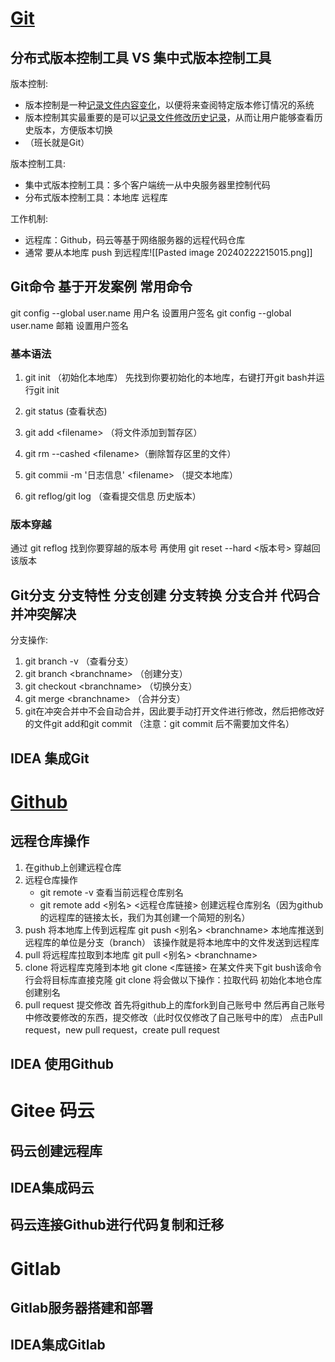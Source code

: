# [Git](https://git-scm.com/)
## 分布式**版本控制**工具 VS 集中式**版本控制**工具
版本控制:
  - 版本控制是一种<u>记录文件内容变化</u>，以便将来查阅特定版本修订情况的系统
  - 版本控制其实最重要的是可以<u>记录文件修改历史记录</u>，从而让用户能够查看历史版本，方便版本切换
  - （班长就是Git）

版本控制工具:
 - 集中式版本控制工具：多个客户端统一从中央服务器里控制代码
 - 分布式版本控制工具：本地库 远程库

工作机制:
 - 远程库：Github，码云等基于网络服务器的远程代码仓库
 - 通常 要从本地库 push 到远程库![[Pasted image 20240222215015.png]]
## Git命令 基于开发案例 常用命令

git config --global user.name 用户名    设置用户签名
git config --global user.name 邮箱        设置用户签名

### 基本语法
1. git init （初始化本地库）
先找到你要初始化的本地库，右键打开git bash并运行git init

2. git status (查看状态) 

3. git add  \<filename> （将文件添加到暂存区）

4. git rm --cashed \<filename>（删除暂存区里的文件）

5. git commii -m '日志信息' \<filename> （提交本地库）

6. git reflog/git log （查看提交信息 历史版本）

### 版本穿越
通过 git reflog 找到你要穿越的版本号
再使用 git reset --hard \<版本号> 穿越回该版本

## Git分支 分支特性 分支创建 分支转换 分支合并 代码合并冲突解决
分支操作:
1. git branch -v （查看分支）
2. git branch \<branchname> （创建分支）
3. git checkout \<branchname> （切换分支）
4. git merge \<branchname> （合并分支）
5. git在冲突合并中不会自动合并，因此要手动打开文件进行修改，然后把修改好的文件git add和git commit （注意：git commit 后不需要加文件名）
## IDEA 集成Git
# [Github](http://github.com)
## 远程仓库操作
1. 在github上创建远程仓库
2. 远程仓库操作
	- git remote -v 查看当前远程仓库别名
	- git remote add \<别名> \<远程仓库链接> 创建远程仓库别名（因为github的远程库的链接太长，我们为其创建一个简短的别名）
3. push 将本地库上传到远程库
	git push \<别名> \<branchname> 本地库推送到远程库的单位是分支（branch） 该操作就是将本地库中的文件发送到远程库
4. pull 将远程库拉取到本地库
	git pull \<别名> \<branchname>
5. clone 将远程库克隆到本地
	git clone \<库链接> 在某文件夹下git bush该命令行会将目标库直接克隆
	git clone 将会做以下操作：拉取代码 初始化本地仓库 创建别名
6. pull request 提交修改
	 首先将github上的库fork到自己账号中
	 然后再自己账号中修改要修改的东西，提交修改（此时仅仅修改了自己账号中的库）
	 点击Pull request，new pull request，create pull request
## IDEA 使用Github
# Gitee 码云
## 码云创建远程库
## IDEA集成码云
## 码云连接Github进行代码复制和迁移
# Gitlab
## Gitlab服务器搭建和部署
## IDEA集成Gitlab